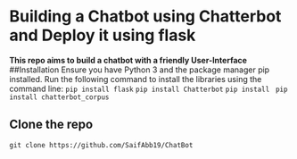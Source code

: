 # Building a Chatbot using Chatterbot and Deploy it using flask <br/>
**This repo aims to build a chatbot with a friendly User-Interface**
##Installation
Ensure you have Python 3 and the package manager pip installed.
Run the following command to install the libraries using the command line:
`pip install flask`
`pip install Chatterbot`
`pip install `
`pip install chatterbot_corpus`

## Clone the repo
`git clone https://github.com/SaifAbb19/ChatBot`
